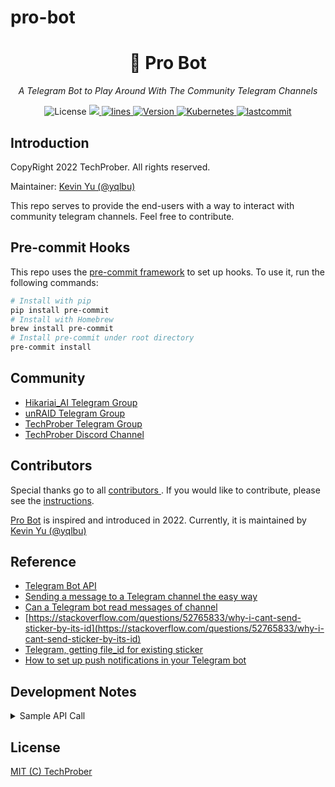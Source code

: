 # pro-bot

<h1 align="center">🤖 Pro Bot</h1>
<p align="center">
    <em>A Telegram Bot to Play Around With The Community Telegram Channels</em>
</p>

<p align="center">
    <img src="https://img.shields.io/github/license/TechProber/pro-bot?color=critical" alt="License"/>
    <a href="https://hits.seeyoufarm.com">
      <img src="https://hits.seeyoufarm.com/api/count/incr/badge.svg?url=https%3A%2F%2Fgithub.com%2FTechProber%2Fpro-bot&count_bg=%235322B2&title_bg=%23555555&icon=&icon_color=%23E7E7E7&title=hits&edge_flat=false"/>
    </a>
    <a href="https://img.shields.io/tokei/lines/github/TechProber/pro-bot?color=orange">
      <img src="https://img.shields.io/tokei/lines/github/TechProber/pro-bot?color=orange" alt="lines">
    </a>
    <a href="https://hub.docker.com/repository/docker/hikariai/">
        <img src="https://img.shields.io/badge/docker-v20.10.7-blue" alt="Version">
    </a>
    <a href="https://kubernetes.io/">
        <img src="https://img.shields.io/badge/kubernetes-v1.23-navy.svg" alt="Kubernetes"/>
    </a>
    <a href="https://github.com/TechProber/pro-bot">
        <img src="https://img.shields.io/github/last-commit/TechProber/pro-bot" alt="lastcommit"/>
    </a>
</p>

## Introduction

CopyRight 2022 TechProber. All rights reserved.

Maintainer: [ Kevin Yu (@yqlbu) ](https://github.com/yqlbu)

This repo serves to provide the end-users with a way to interact with community telegram channels. Feel free to contribute.

## Pre-commit Hooks

This repo uses the [pre-commit framework](https://github.com/pre-commit/pre-commit-hooks) to set up hooks. To use it, run the following commands:

```bash
# Install with pip
pip install pre-commit
# Install with Homebrew
brew install pre-commit
# Install pre-commit under root directory
pre-commit install
```

## Community

- [Hikariai_AI Telegram Group](https://t.me/hikariai_channel)
- [unRAID Telegram Group](https://t.me/unraid_zh)
- [TechProber Telegram Group](https://t.me/joinchat/7AG3aEQ5I00wY2Q5)
- [TechProber Discord Channel](https://discord.gg/se4RtrB473)

## Contributors

Special thanks go to all [ contributors ](https://github.com/TechProber/pro-bot/graphs/contributors). If you would like to contribute, please see the [instructions](https://github.com/TechProber/pro-bot/blob/master/docs/contribute.md).

[Pro Bot](https://github.com/TechProber/pro-bot) is inspired and introduced in 2022. Currently, it is maintained by [ Kevin Yu (@yqlbu) ](https://github.com/yqlbu)

## Reference

- [Telegram Bot API](https://core.telegram.org/bots/api)
- [Sending a message to a Telegram channel the easy way](https://medium.com/javarevisited/sending-a-message-to-a-telegram-channel-the-easy-way-eb0a0b32968)
- [Can a Telegram bot read messages of channel](https://stackoverflow.com/questions/42672034/can-a-telegram-bot-read-messages-of-channel)
- [https://stackoverflow.com/questions/52765833/why-i-cant-send-sticker-by-its-id](https://stackoverflow.com/questions/52765833/why-i-cant-send-sticker-by-its-id)
- [Telegram, getting file_id for existing sticker](https://stackoverflow.com/questions/34355648/telegram-getting-file-id-for-existing-sticker)
- [How to set up push notifications in your Telegram bot](https://www.freecodecamp.org/news/telegram-push-notifications-58477e71b2c2/)

## Development Notes

<details><summary>Sample API Call</summary>

### Send Text

POST `https://api.telegram.org/bot<token>/sendMessage?chat_id=<id>&text=<text_string>`

```bash
curl -X POST https://api.telegram.org/bot<token>/sendMessage?chat_id=<id>&text=<text_string>
```
### Send Sticker

POST `https://api.telegram.org/bot<token>/sendSticker?chat_id=<id>&sticker=<sticker_id>`

```bash
curl -X POST https://api.telegram.org/bot<token>/sendSticker?chat_id=<id>&sticker=<sticker_id>
```

### Get Update

GET `https://api.telegram.org/bot{bot_token}/getUpdates`

```bash
curl -X GET https://api.telegram.org/bot{bot_token}/getUpdates
```

</details>

## License

[MIT (C) TechProber](https://github.com/TechProber/pro-bot/blob/master/LICENSE)
